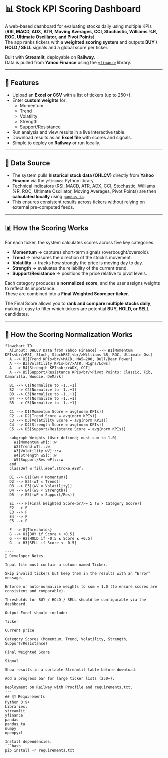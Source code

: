 # 📊 Stock KPI Scoring Dashboard

A web-based dashboard for evaluating stocks daily using multiple KPIs (**RSI, MACD, ADX, ATR, Moving Averages, CCI, Stochastic, Williams %R, ROC, Ultimate Oscillator, and Pivot Points**).  
The app ranks tickers with a **weighted scoring system** and outputs **BUY / HOLD / SELL** signals and a global score per ticker.

Built with **Streamlit**, deployable on **Railway**.  
Data is pulled from **Yahoo Finance** using the [`yfinance`](https://github.com/ranaroussi/yfinance) library.

---

## 🚀 Features
- Upload an **Excel or CSV** with a list of tickers (up to 250+).
- Enter **custom weights** for:
  - Momentum  
  - Trend  
  - Volatility  
  - Strength  
  - Support/Resistance  
- Run analysis and view results in a live interactive table.
- Download results as an **Excel file** with scores and signals.
- Simple to deploy on **Railway** or run locally.

---

## 📡 Data Source
- The system pulls **historical stock data (OHLCV)** directly from **Yahoo Finance** via the `yfinance` Python library.  
- Technical indicators (RSI, MACD, ATR, ADX, CCI, Stochastic, Williams %R, ROC, Ultimate Oscillator, Moving Averages, Pivot Points) are then **calculated locally** using [`pandas_ta`](https://github.com/twopirllc/pandas-ta).  
- This ensures consistent results across tickers without relying on external pre-computed feeds.  

---

## 📊 How the Scoring Works

For each ticker, the system calculates scores across five key categories:

- **Momentum** → captures short-term signals (overbought/oversold).  
- **Trend** → measures the direction of the stock’s movement.  
- **Volatility** → tracks how strongly the price is moving day to day.  
- **Strength** → evaluates the reliability of the current trend.  
- **Support/Resistance** → positions the price relative to pivot levels.  

Each category produces a **normalized score**, and the user assigns weights to reflect its importance.  
These are combined into a **Final Weighted Score per ticker**.

The Final Score allows you to **rank and compare multiple stocks daily**, making it easy to filter which tickers are potential **BUY, HOLD, or SELL** candidates.

---

## 🔄 How the Scoring Normalization Works

```mermaid
flowchart TD
  A[Input: OHLCV Data from Yahoo Finance] --> B1[Momentum KPIs<br/>RSI, Stoch, StochRSI,<br/>Williams %R, ROC, Ultimate Osc]
  A --> B2[Trend KPIs<br/>MACD, MA5–200, Bull/Bear Power]
  A --> B3[Volatility KPIs<br/>ATR, Highs/Lows]
  A --> B4[Strength KPIs<br/>ADX, CCI]
  A --> B5[Support/Resistance KPIs<br/>Pivot Points: Classic, Fib, Camarilla, Woodie, DeMark]

  B1 --> C1[Normalize to -1..+1]
  B2 --> C2[Normalize to -1..+1]
  B3 --> C3[Normalize to -1..+1]
  B4 --> C4[Normalize to -1..+1]
  B5 --> C5[Normalize to -1..+1]

  C1 --> D1[Momentum Score = avg(norm KPIs)]
  C2 --> D2[Trend Score = avg(norm KPIs)]
  C3 --> D3[Volatility Score = avg(norm KPIs)]
  C4 --> D4[Strength Score = avg(norm KPIs)]
  C5 --> D5[Support/Resistance Score = avg(norm KPIs)]

  subgraph Weights (User-defined; must sum to 1.0)
    W1[Momentum wM]:::w
    W2[Trend wT]:::w
    W3[Volatility wV]:::w
    W4[Strength wS]:::w
    W5[Support/Res wP]:::w
  end
  classDef w fill:#eef,stroke:#88f;

  D1 --> E1[(wM × Momentum)]
  D2 --> E2[(wT × Trend)]
  D3 --> E3[(wV × Volatility)]
  D4 --> E4[(wS × Strength)]
  D5 --> E5[(wP × Support/Res)]

  E1 --> F[Final Weighted Score<br/>= Σ (w × Category Score)]
  E2 --> F
  E3 --> F
  E4 --> F
  E5 --> F

  F --> G{Thresholds}
  G --> H1[BUY if Score > +0.5]
  G --> H2[HOLD if -0.5 ≤ Score ≤ +0.5]
  G --> H3[SELL if Score < -0.5]

----
🔧 Developer Notes

Input file must contain a column named Ticker.

Skip invalid tickers but keep them in the results with an “Error” message.

Enforce or auto-normalize weights to sum = 1.0 (to ensure scores are consistent and comparable).

Thresholds for BUY / HOLD / SELL should be configurable via the dashboard.

Output Excel should include:

Ticker

Current price

Category Scores (Momentum, Trend, Volatility, Strength, Support/Resistance)

Final Weighted Score

Signal

Show results in a sortable Streamlit table before download.

Add a progress bar for large ticker lists (250+).

Deployment on Railway with Procfile and requirements.txt.
---
## 📦 Requirements
Python 3.9+
Libraries:
streamlit
yfinance
pandas
pandas_ta
numpy
openpyxl

Install dependencies:
```bash
pip install -r requirements.txt
